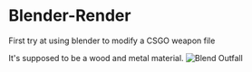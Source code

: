 # Blender-Render
First try at using blender to modify a CSGO weapon file

It's supposed to be a wood and metal material.
![Blend Outfall](https://github.com/Tony-Castro/Blender-Render/assets/114043633/78ab44e8-d33f-4336-91af-f31a4e495bb4)
